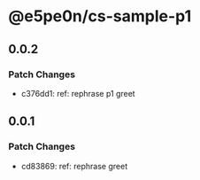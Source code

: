 # @e5pe0n/cs-sample-p1

## 0.0.2

### Patch Changes

- c376dd1: ref: rephrase p1 greet

## 0.0.1

### Patch Changes

- cd83869: ref: rephrase greet

